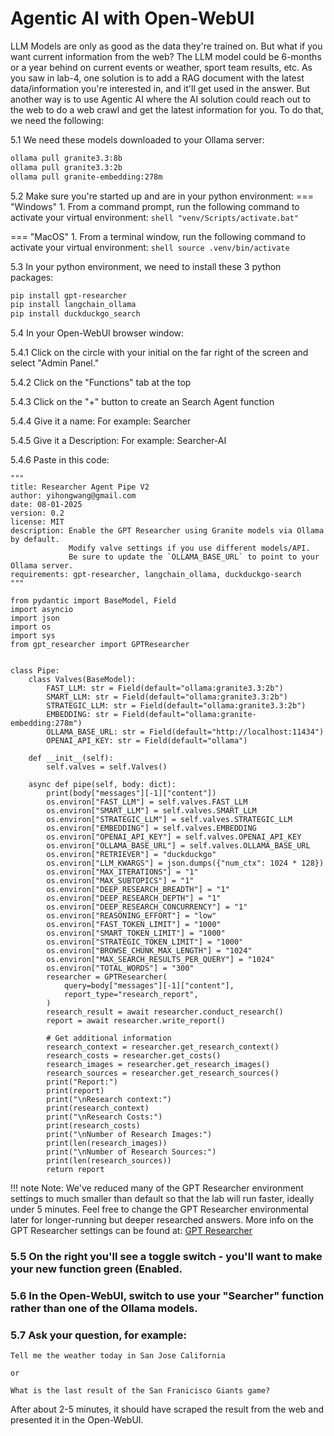# Agentic AI with Open-WebUI

LLM Models are only as good as the data they're trained on.  But what if you want current information from the web? The LLM model could be 6-months or a year behind on current events or weather, sport team results, etc. As you saw in lab-4, one solution is to add a RAG document with the latest data/information you're interested in, and it'll get used in the answer. But another way is to use Agentic AI where the AI solution could reach out to the web to do a web crawl and get the latest information for you.  To do that, we need the following:

5.1 We need these models downloaded to your Ollama server:
```bash
ollama pull granite3.3:8b
ollama pull granite3.3:2b
ollama pull granite-embedding:278m
```

5.2 Make sure you're started up and are in your python environment:
=== "Windows"
    1. From a command prompt, run the following command to activate your virtual environment:
       ```shell
       "venv/Scripts/activate.bat"
       ```

=== "MacOS"
    1. From a terminal window, run the following command to activate your virtual environment:
       ```shell
       source .venv/bin/activate
       ```

5.3 In your python environment, we need to install these 3 python packages:
```bash
pip install gpt-researcher
pip install langchain_ollama
pip install duckduckgo_search 
```

5.4 In your Open-WebUI browser window:

5.4.1 Click on the circle with your initial on the far right of the screen and select "Admin Panel."

5.4.2 Click on the "Functions" tab at the top

5.4.3 Click on the "+" button to create an Search Agent function

5.4.4 Give it a name:  For example: Searcher

5.4.5 Give it a Description:  For example: Searcher-AI

5.4.6 Paste in this code:

```shell
"""
title: Researcher Agent Pipe V2
author: yihongwang@gmail.com
date: 08-01-2025
version: 0.2
license: MIT
description: Enable the GPT Researcher using Granite models via Ollama by default.
             Modify valve settings if you use different models/API.
             Be sure to update the `OLLAMA_BASE_URL` to point to your Ollama server.
requirements: gpt-researcher, langchain_ollama, duckduckgo-search
"""

from pydantic import BaseModel, Field
import asyncio
import json
import os
import sys
from gpt_researcher import GPTResearcher


class Pipe:
    class Valves(BaseModel):
        FAST_LLM: str = Field(default="ollama:granite3.3:2b")
        SMART_LLM: str = Field(default="ollama:granite3.3:2b")
        STRATEGIC_LLM: str = Field(default="ollama:granite3.3:2b")
        EMBEDDING: str = Field(default="ollama:granite-embedding:278m")
        OLLAMA_BASE_URL: str = Field(default="http://localhost:11434")
        OPENAI_API_KEY: str = Field(default="ollama")

    def __init__(self):
        self.valves = self.Valves()

    async def pipe(self, body: dict):
        print(body["messages"][-1]["content"])
        os.environ["FAST_LLM"] = self.valves.FAST_LLM
        os.environ["SMART_LLM"] = self.valves.SMART_LLM
        os.environ["STRATEGIC_LLM"] = self.valves.STRATEGIC_LLM
        os.environ["EMBEDDING"] = self.valves.EMBEDDING
        os.environ["OPENAI_API_KEY"] = self.valves.OPENAI_API_KEY
        os.environ["OLLAMA_BASE_URL"] = self.valves.OLLAMA_BASE_URL
        os.environ["RETRIEVER"] = "duckduckgo"
        os.environ["LLM_KWARGS"] = json.dumps({"num_ctx": 1024 * 128})
        os.environ["MAX_ITERATIONS"] = "1"
        os.environ["MAX_SUBTOPICS"] = "1"
        os.environ["DEEP_RESEARCH_BREADTH"] = "1"
        os.environ["DEEP_RESEARCH_DEPTH"] = "1"
        os.environ["DEEP_RESEARCH_CONCURRENCY"] = "1"
        os.environ["REASONING_EFFORT"] = "low"
        os.environ["FAST_TOKEN_LIMIT"] = "1000"
        os.environ["SMART_TOKEN_LIMIT"] = "1000"
        os.environ["STRATEGIC_TOKEN_LIMIT"] = "1000"
        os.environ["BROWSE_CHUNK_MAX_LENGTH"] = "1024"
        os.environ["MAX_SEARCH_RESULTS_PER_QUERY"] = "1024"
        os.environ["TOTAL_WORDS"] = "300"
        researcher = GPTResearcher(
            query=body["messages"][-1]["content"],
            report_type="research_report",
        )
        research_result = await researcher.conduct_research()
        report = await researcher.write_report()

        # Get additional information
        research_context = researcher.get_research_context()
        research_costs = researcher.get_costs()
        research_images = researcher.get_research_images()
        research_sources = researcher.get_research_sources()
        print("Report:")
        print(report)
        print("\nResearch context:")
        print(research_context)
        print("\nResearch Costs:")
        print(research_costs)
        print("\nNumber of Research Images:")
        print(len(research_images))
        print("\nNumber of Research Sources:")
        print(len(research_sources))
        return report
```
!!! note
    Note: We've reduced many of the GPT Researcher environment settings to much smaller than default so that the lab will run faster, ideally under 5 minutes.  Feel free to change the GPT Researcher environmental later for longer-running but deeper researched answers. More info on the GPT Researcher settings can be found at: [GPT Researcher](https://docs.gptr.dev/docs/gpt-researcher/getting-started/cli#arguments)

### 5.5 On the right you'll see a toggle switch - you'll want to make your new function green (Enabled.

### 5.6 In the Open-WebUI, switch to use your "Searcher" function rather than one of the Ollama models.

### 5.7 Ask your question, for example:
```shell
Tell me the weather today in San Jose California

or

What is the last result of the San Franicisco Giants game?
```

After about 2-5 minutes, it should have scraped the result from the web and presented it in the Open-WebUI.

